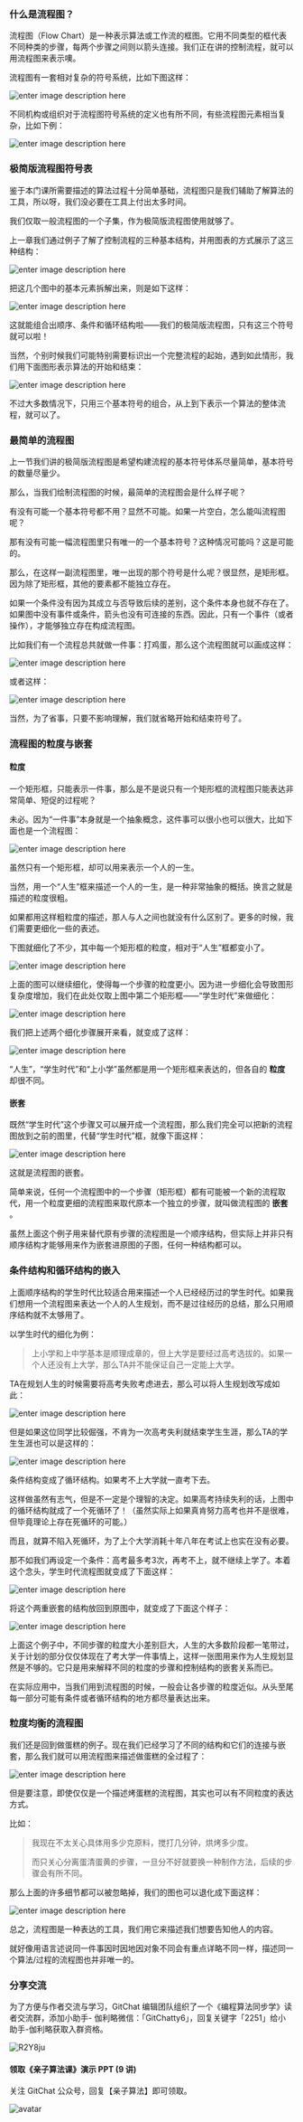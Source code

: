 ### 什么是流程图？

流程图（Flow
Chart）是一种表示算法或工作流的框图。它用不同类型的框代表不同种类的步骤，每两个步骤之间则以箭头连接。我们正在讲的控制流程，就可以用流程图来表示噢。

流程图有一套相对复杂的符号系统，比如下图这样：

![enter image description
here](https://images.gitbook.cn/efe56830-6ef6-11e9-9f49-6f4505f5df5e)

不同机构或组织对于流程图符号系统的定义也有所不同，有些流程图元素相当复杂，比如下例：

![enter image description
here](https://images.gitbook.cn/f97a68f0-6ef6-11e9-9f49-6f4505f5df5e)

### 极简版流程图符号表

鉴于本门课所需要描述的算法过程十分简单基础，流程图只是我们辅助了解算法的工具，所以呀，我们没必要在工具上付出太多时间。

我们仅取一般流程图的一个子集，作为极简版流程图使用就够了。

上一章我们通过例子了解了控制流程的三种基本结构，并用图表的方式展示了这三种结构：

![enter image description
here](https://images.gitbook.cn/41b83b40-730e-11e9-97fb-a3e27d811943)

把这几个图中的基本元素拆解出来，则是如下这样：

![enter image description
here](https://images.gitbook.cn/0b75d580-6ef7-11e9-a0c6-050ed025d86a)

这就能组合出顺序、条件和循环结构啦——我们的极简版流程图，只有这三个符号就可以啦！

当然，个别时候我们可能特别需要标识出一个完整流程的起始，遇到如此情形，我们用下面图形表示算法的开始和结束：

![enter image description
here](https://images.gitbook.cn/2c45a510-6ef7-11e9-8592-1f032fcfe7bb)

不过大多数情况下，只用三个基本符号的组合，从上到下表示一个算法的整体流程，就可以了。

### 最简单的流程图

上一节我们讲的极简版流程图是希望构建流程的基本符号体系尽量简单，基本符号的数量尽量少。

那么，当我们绘制流程图的时候，最简单的流程图会是什么样子呢？

有没有可能一个基本符号都不用？显然不可能。如果一片空白，怎么能叫流程图呢？

那有没有可能一幅流程图里只有唯一的一个基本符号？这种情况可能吗？这是可能的。

那么，在这样一副流程图里，唯一出现的那个符号是什么呢？很显然，是矩形框。因为除了矩形框，其他的要素都不能独立存在。

如果一个条件没有因为其成立与否导致后续的差别，这个条件本身也就不存在了。如果图中没有事件或条件，箭头也没有可连接的东西。因此，只有一个事件（或者操作），才能够独立存在构成流程图。

比如我们有一个流程总共就做一件事：打鸡蛋，那么这个流程图就可以画成这样：

![enter image description
here](https://images.gitbook.cn/3bb5abd0-6ef7-11e9-9f49-6f4505f5df5e)

或者这样：

![enter image description
here](https://images.gitbook.cn/15abf840-6ef7-11e9-a0c6-050ed025d86a)

当然，为了省事，只要不影响理解，我们就省略开始和结束符号了。

### 流程图的粒度与嵌套

#### 粒度

一个矩形框，只能表示一件事，那么是不是说只有一个矩形框的流程图只能表达非常简单、短促的过程呢？

未必。因为“一件事”本身就是一个抽象概念，这件事可以很小也可以很大，比如下面也是一个流程图：

![enter image description
here](https://images.gitbook.cn/53d7a650-6ef7-11e9-9e09-352d593876a5)

虽然只有一个矩形框，却可以用来表示一个人的一生。

当然，用一个“人生”框来描述一个人的一生，是一种非常抽象的概括。换言之就是描述的粒度很粗。

如果都用这样粗粒度的描述，那人与人之间也就没有什么区别了。更多的时候，我们需要更细化一些的表述。

下图就细化了不少，其中每一个矩形框的粒度，相对于“人生”框都变小了。

![enter image description
here](https://images.gitbook.cn/6a6b38a0-6ef7-11e9-9f49-6f4505f5df5e)

上面的图可以继续细化，使得每一个步骤的粒度更小。因为进一步细化会导致图形复杂度增加，我们在此处仅取上图中第二个矩形框——“学生时代”来做细化：

![enter image description
here](https://images.gitbook.cn/73bc79a0-6ef7-11e9-9f49-6f4505f5df5e)

我们把上述两个细化步骤展开来看，就变成了这样：

![enter image description
here](https://images.gitbook.cn/7bdb0700-6ef7-11e9-9f49-6f4505f5df5e)

“人生”，“学生时代”和“上小学”虽然都是用一个矩形框来表达的，但各自的 **粒度** 却很不同。

#### 嵌套

既然“学生时代”这个步骤又可以展开成一个流程图，那么我们完全可以把新的流程图放到之前的图里，代替“学生时代”框，就像下面这样：

![enter image description
here](https://images.gitbook.cn/8937be20-6ef7-11e9-9e09-352d593876a5)

这就是流程图的嵌套。

简单来说，任何一个流程图中的一个步骤（矩形框）都有可能被一个新的流程取代，用一个粒度更细的流程图来取代原本一个独立的步骤，就叫做流程图的 **嵌套** 。

虽然上面这个例子用来替代原有步骤的流程图是一个顺序结构，但实际上并非只有顺序结构才能够用来作为嵌套进原图的子图，任何一种结构都可以。

### 条件结构和循环结构的嵌入

上面顺序结构的学生时代比较适合用来描述一个人已经经历过的学生时代。如果我们想用一个流程图来表达一个人的人生规划，而不是过往经历的总结，那么只用顺序结构就不太够用了。

以学生时代的细化为例：

> 上小学和上中学基本是顺理成章的，但上大学是要经过高考选拔的。如果一个人还没有上大学，那么TA并不能保证自己一定能上大学。

TA在规划人生的时候需要将高考失败考虑进去，那么可以将人生规划改写成如此：

![enter image description
here](https://images.gitbook.cn/a7db85f0-6ef7-11e9-9f49-6f4505f5df5e)

但是如果这位同学比较倔强，不肯为一次高考失利就结束学生生涯，那么TA的学生生涯也可以是这样的：

![enter image description
here](https://images.gitbook.cn/b577de20-6ef7-11e9-8592-1f032fcfe7bb)

条件结构变成了循环结构。如果考不上大学就一直考下去。

这样做虽然有志气，但是不一定是个理智的决定。如果高考持续失利的话，上图中的循环结构就成了一个死循环了！（虽然实际上如果真肯努力高考也并不是很难，但毕竟理论上存在死循环的可能。）

而且，就算不陷入死循环，为了上个大学消耗十年八年在考试上也实在没有必要。

那不如我们再设定一个条件：高考最多考3次，再考不上，就不继续上学了。本着这个念头，学生时代流程图就变成了下面这样：

![enter image description
here](https://images.gitbook.cn/d2bcb230-6ef7-11e9-9e09-352d593876a5)

将这个两重嵌套的结构放回到原图中，就变成了下面这个样子：

![enter image description
here](https://images.gitbook.cn/d9c848f0-6ef7-11e9-8592-1f032fcfe7bb)

上面这个例子中，不同步骤的粒度大小差别巨大，人生的大多数阶段都一笔带过，关于计划的部分仅仅体现在了考大学一件事情上，这样一张图用来作为人生规划显然是不够的。它只是用来解释不同的粒度的步骤和控制结构的嵌套关系而已。

在实际应用中，当我们用到流程图的时候，一般会让各步骤的粒度近似。从头至尾每一部分可能有条件或者循环结构的地方都尽量表达出来。

### 粒度均衡的流程图

我们还是回到做蛋糕的例子。现在我们已经学习了不同的结构和它们的连接与嵌套，那么我们就可以用流程图来描述做蛋糕的全过程了：

![enter image description
here](https://images.gitbook.cn/f3cf3010-6ef7-11e9-a0c6-050ed025d86a)

但是要注意，即使仅仅是一个描述烤蛋糕的流程图，其实也可以有不同粒度的表达方式。

比如：

> 我现在不太关心具体用多少克原料，搅打几分钟，烘烤多少度。
>
> 而只关心分离蛋清蛋黄的步骤，一旦分不好就要换一种制作方法，后续的步骤会有所不同。

那么上面的许多细节都可以被忽略掉，我们的图也可以退化成下面这样：

![enter image description
here](https://images.gitbook.cn/0191d4f0-6ef8-11e9-a0c6-050ed025d86a)

总之，流程图是一种表达的工具，我们用它来描述我们想要告知他人的内容。

就好像用语言述说同一件事因时因地因对象不同会有重点详略不同一样，描述同一个算法/过程的流程图也并非唯一的。

### 分享交流

为了方便与作者交流与学习，GitChat 编辑团队组织了一个《编程算法同步学》读者交流群，添加小助手-
伽利略微信：「GitChatty6」，回复关键字「2251」给小助手-伽利略获取入群资格。

![R2Y8ju](https://images.gitbook.cn/R2Y8ju.jpg)

#### 领取《亲子算法课》演示 PPT (9 讲)

关注 GitChat 公众号，回复【亲子算法】即可领取。

![avatar](https://images.gitbook.cn/FqD_ZdiJjwpnYmO7h5_DqPrkrYVR)

